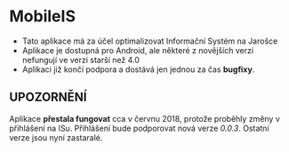 # MobileIS
- Tato aplikace má za účel optimalizovat Informační Systém na Jarošce
- Aplikace je dostupná pro Android, ale některé z novějších verzí nefungují ve verzi starší než 4.0
- Aplikaci již končí podpora a dostává jen jednou za čas **bugfixy**.
## UPOZORNĚNÍ
Aplikace **přestala fungovat** cca v červnu 2018, protože proběhly změny v přihlášení na ISu.
Přihlášení bude podporovat nová verze *0.0.3*.
Ostatní verze jsou nyní zastaralé.
